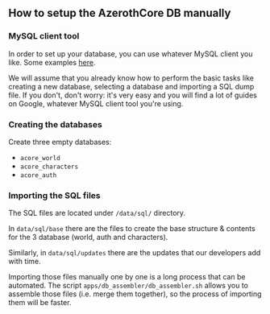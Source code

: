 
##  How to setup the AzerothCore DB manually

### MySQL client tool

In order to set up your database, you can use whatever MySQL client you like. Some examples [here](Database-client.md).

We will assume that you already know how to perform the basic tasks like creating a new database, selecting a database and importing a SQL dump file. If you don't, don't worry: it's very easy and you will find a lot of guides on Google, whatever MySQL client tool you're using.

### Creating the databases

Create three empty databases:

- `acore_world`
- `acore_characters`
- `acore_auth`


### Importing the SQL files

The SQL files are located under `/data/sql/` directory.

In `data/sql/base` there are the files to create the base structure & contents for the 3 database (world, auth and characters).

Similarly, in `data/sql/updates` there are the updates that our developers add with time.

Importing those files manually one by one is a long process that can be automated. The script `apps/db_assembler/db_assembler.sh` allows you to assemble those files (i.e. merge them together), so the process of importing them will be faster.
